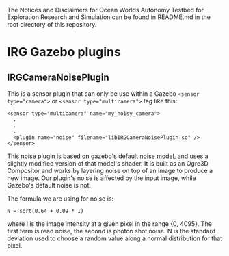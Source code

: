 The Notices and Disclaimers for Ocean Worlds Autonomy Testbed for Exploration
Research and Simulation can be found in README.md in the root directory of
this repository.

IRG Gazebo plugins
==================================
IRGCameraNoisePlugin
-------------------
This is a sensor plugin that can only be use within a Gazebo `<sensor type="camera">`
or `<sensor type="multicamera">` tag like this:

```
<sensor type="multicamera" name="my_noisy_camera">
  .
  .
  .
  <plugin name="noise" filename="libIRGCameraNoisePlugin.so" />
</sensor>
```

This noise plugin is based on gazebo's default [noise model](http://gazebosim.org/tutorials?tut=sensor_noise&cat=sensors),
and uses a slightly modified version of that model's shader. It is built as an
Ogre3D Compositor and works by layering noise on top of an image to produce a
new image. Our plugin's noise is affected by the input image, while Gazebo's
default noise is not.

The formula we are using for noise is:

`N = sqrt(0.64 + 0.09 * I)`

where I is the image intensity at a given pixel in the range {0, 4095}. The
first term is read noise, the second is photon shot noise. N is the standard
deviation used to choose a random value along a normal distribution for that pixel.

